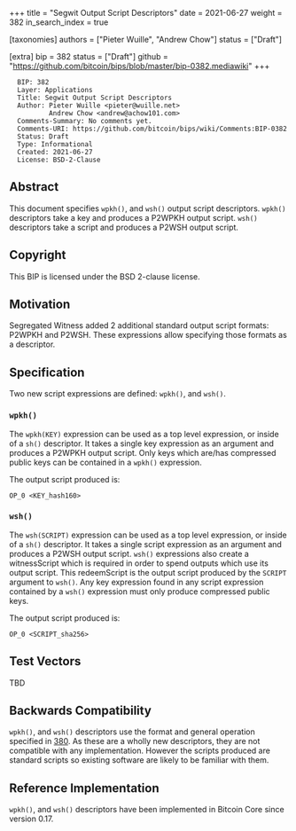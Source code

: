 +++
title = "Segwit Output Script Descriptors"
date = 2021-06-27
weight = 382
in_search_index = true

[taxonomies]
authors = ["Pieter Wuille", "Andrew Chow"]
status = ["Draft"]

[extra]
bip = 382
status = ["Draft"]
github = "https://github.com/bitcoin/bips/blob/master/bip-0382.mediawiki"
+++

``` 
  BIP: 382
  Layer: Applications
  Title: Segwit Output Script Descriptors
  Author: Pieter Wuille <pieter@wuille.net>
          Andrew Chow <andrew@achow101.com>
  Comments-Summary: No comments yet.
  Comments-URI: https://github.com/bitcoin/bips/wiki/Comments:BIP-0382
  Status: Draft
  Type: Informational
  Created: 2021-06-27
  License: BSD-2-Clause
```

## Abstract

This document specifies `wpkh()`, and `wsh()` output script descriptors.
`wpkh()` descriptors take a key and produces a P2WPKH output script.
`wsh()` descriptors take a script and produces a P2WSH output script.

## Copyright

This BIP is licensed under the BSD 2-clause license.

## Motivation

Segregated Witness added 2 additional standard output script formats:
P2WPKH and P2WSH. These expressions allow specifying those formats as a
descriptor.

## Specification

Two new script expressions are defined: `wpkh()`, and `wsh()`.

### `wpkh()`

The `wpkh(KEY)` expression can be used as a top level expression, or
inside of a `sh()` descriptor. It takes a single key expression as an
argument and produces a P2WPKH output script. Only keys which are/has
compressed public keys can be contained in a `wpkh()` expression.

The output script produced is:

    OP_0 <KEY_hash160>

### `wsh()`

The `wsh(SCRIPT)` expression can be used as a top level expression, or
inside of a `sh()` descriptor. It takes a single script expression as an
argument and produces a P2WSH output script. `wsh()` expressions also
create a witnessScript which is required in order to spend outputs which
use its output script. This redeemScript is the output script produced
by the `SCRIPT` argument to `wsh()`. Any key expression found in any
script expression contained by a `wsh()` expression must only produce
compressed public keys.

The output script produced is:

    OP_0 <SCRIPT_sha256>

## Test Vectors

TBD

## Backwards Compatibility

`wpkh()`, and `wsh()` descriptors use the format and general operation
specified in [380](bip-0380.mediawiki "wikilink"). As these are a wholly
new descriptors, they are not compatible with any implementation.
However the scripts produced are standard scripts so existing software
are likely to be familiar with them.

## Reference Implementation

`wpkh()`, and `wsh()` descriptors have been implemented in Bitcoin Core
since version 0.17.
